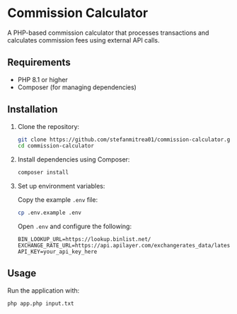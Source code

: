 # Commission Calculator

A PHP-based commission calculator that processes transactions and calculates commission fees using external API calls.

## Requirements

- PHP 8.1 or higher
- Composer (for managing dependencies)

## Installation

1. Clone the repository:

    ```bash
    git clone https://github.com/stefanmitrea01/commission-calculator.git
    cd commission-calculator
    ```

2. Install dependencies using Composer:

    ```bash
    composer install
    ```

3. Set up environment variables:

   Copy the example `.env` file:

    ```bash
    cp .env.example .env
    ```

   Open `.env` and configure the following:

    ```
    BIN_LOOKUP_URL=https://lookup.binlist.net/
    EXCHANGE_RATE_URL=https://api.apilayer.com/exchangerates_data/latest
    API_KEY=your_api_key_here
    ```

## Usage

Run the application with:

```bash
php app.php input.txt
